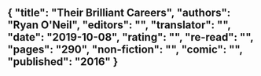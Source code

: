 {
 "title": "Their Brilliant Careers",
 "authors": "Ryan O'Neil",
 "editors": "",
 "translator": "",
 "date": "2019-10-08",
 "rating": "",
 "re-read": "",
 "pages": "290",
 "non-fiction": "",
 "comic": "",
 "published": "2016"
}
---

